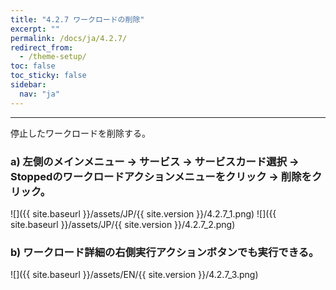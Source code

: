 ```yaml
---
title: "4.2.7 ワークロードの削除"
excerpt: ""
permalink: /docs/ja/4.2.7/
redirect_from:
  - /theme-setup/
toc: false
toc_sticky: false
sidebar:
  nav: "ja"
---
```



---

停止したワークロードを削除する。

### a\) 左側のメインメニュー → サービス → サービスカード選択 → Stoppedのワークロードアクションメニューをクリック → 削除をクリック。
![]({{ site.baseurl }}/assets/JP/{{ site.version }}/4.2.7_1.png)
![]({{ site.baseurl }}/assets/JP/{{ site.version }}/4.2.7_2.png)

### b\) ワークロード詳細の右側実行アクションボタンでも実行できる。
![]({{ site.baseurl }}/assets/EN/{{ site.version }}/4.2.7_3.png)
